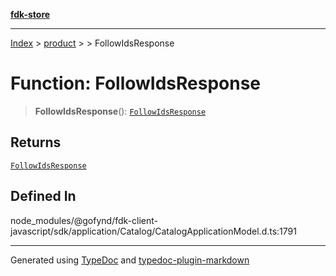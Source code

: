 [**fdk-store**](../../../README.md)
***

[Index](../../../API.md) > [product](../../README.md) > [<internal>](../README.md) > FollowIdsResponse

# Function: FollowIdsResponse

> **FollowIdsResponse**(): [`FollowIdsResponse`](../type-aliases/type-alias.FollowIdsResponse.md)

## Returns

[`FollowIdsResponse`](../type-aliases/type-alias.FollowIdsResponse.md)

## Defined In

node\_modules/@gofynd/fdk-client-javascript/sdk/application/Catalog/CatalogApplicationModel.d.ts:1791

***
Generated using [TypeDoc](https://typedoc.org/) and [typedoc-plugin-markdown](https://www.npmjs.com/package/typedoc-plugin-markdown)
